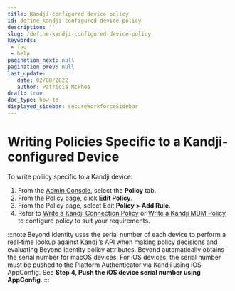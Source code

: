 ```yaml
---
title: Kandji-configured device policy
id: define-kandji-configured-device-policy
description: ''
slug: /define-kandji-configured-device-policy
keywords: 
 - faq
 - help
pagination_next: null
pagination_prev: null
last_update: 
   date: 02/08/2022
   author: Patricia McPhee
draft: true
doc_type: how-to
displayed_sidebar: secureWorkforceSidebar
---
```


Writing Policies Specific to a Kandji-configured Device
==================
To write poliicy specific to a Kandji device:

1.  From the [Admin Console](../../platform/admin-console.md), select the **Policy** tab.
2.  From the [Policy page](../define-policies.mdx), click **Edit Policy**. 
2.  From the Policy page, select Edit **Policy > Add Rule**.
3.  Refer to [Write a Kandji Connection Policy](kandji-connection-policy.md) or [Write a Kandji MDM Policy](kandji-mdm-policy.md) to configure policy to suit your requirements. 

:::note
Beyond Identity uses the serial number of each device to perform a real-time lookup against Kandji’s API when making policy decisions and evaluating Beyond Identity policy attributes. Beyond automatically obtains the serial number for macOS devices. For iOS devices, the serial number must be pushed to the Platform Authenticator via Kandji using iOS AppConfig. See **Step 4, Push the iOS device serial number using AppConfig**.
:::